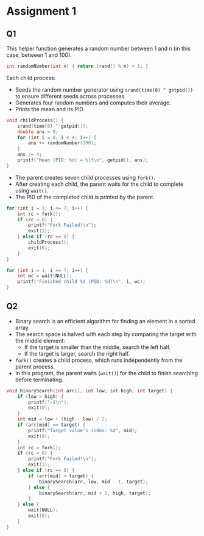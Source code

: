 # Assignment 1

## Q1
This helper function generates a random number between 1 and n (in this case, between 1 and 100).
```c
int randomNumber(int n) { return (rand() % n) + 1; }
```

Each child process:
- Seeds the random number generator using `srand(time(0) ^ getpid())` to ensure different seeds across processes.
- Generates four random numbers and computes their average.
- Prints the mean and its PID.
```c
void childProcess() {
    srand(time(0) ^ getpid());
    double ans = 0;
    for (int i = 0; i < 4; i++) {
        ans += randomNumber(100);
    }
    ans /= 4;
    printf("Mean (PID: %d) = %lf\n", getpid(), ans);
}
```

- The parent creates seven child processes using `fork()`.
- After creating each child, the parent waits for the child to complete using `wait()`.
- The PID of the completed child is printed by the parent.
```c
for (int i = 1; i <= 7; i++) {
    int rc = fork();
    if (rc < 0) {
        printf("Fork Failed!\n");
        exit(1);
    } else if (rc == 0) {
        childProcess();
        exit(0);
    }
}

for (int i = 1; i <= 7; i++) {
    int wc = wait(NULL);
    printf("Finished child %d (PID: %d)\n", i, wc);
}
```

## Q2
- Binary search is an efficient algorithm for finding an element in a sorted array.
- The search space is halved with each step by comparing the target with the middle element:
    - If the target is smaller than the middle, search the left half.
    - If the target is larger, search the right half.
- `fork()` creates a child process, which runs independently from the parent process.
- In this program, the parent waits (`wait()`) for the child to finish searching before terminating.

```c
void binarySearch(int arr[], int low, int high, int target) {
    if (low > high) {
        printf("-1\n");
        exit(0);
    }
    int mid = low + (high - low) / 2;
    if (arr[mid] == target) {
        printf("Target value's index: %d", mid);
        exit(0);
    }
    int rc = fork();
    if (rc < 0) {
        printf("Fork Failed!\n");
        exit(1);
    } else if (rc == 0) {
        if (arr[mid] > target) {
            binarySearch(arr, low, mid - 1, target);
        } else {
            binarySearch(arr, mid + 1, high, target);
        }
    } else {
        wait(NULL);
        exit(0);
    }
}
```

